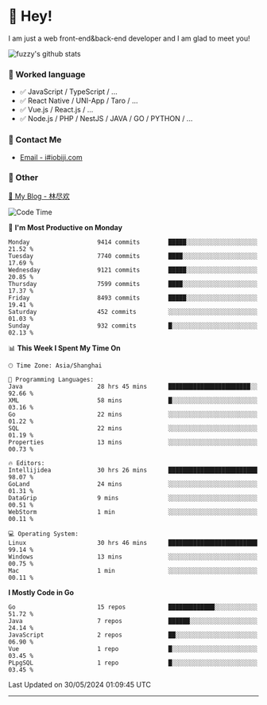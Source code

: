 # 👋 Hey!

I am just a web front-end&back-end developer and I am glad to meet you!

![fuzzy's github stats](https://github-readme-stats.vercel.app/api?username=JaydenForYou&&show_icons=true&&title_color=1abc9c&&icon_color=1abc9c)


### 📝 Worked language

- ✅ JavaScript / TypeScript / ...
- ✅ React Native / UNI-App / Taro / ...
- ✅ Vue.js / React.js / ...
- ✅ Node.js / PHP / NestJS / JAVA / GO / PYTHON / ...

### 📮 Contact Me

- [Email - i#iobiji.com](mailto:i@iobiji.com)


### 🤪 Other

[📌 My Blog - 林尽欢](https://iobiji.com)

<!--START_SECTION:waka-->
![Code Time](http://img.shields.io/badge/Code%20Time-635%20hrs%2045%20mins-blue)

📅 **I'm Most Productive on Monday** 

```text
Monday                   9414 commits        █████░░░░░░░░░░░░░░░░░░░░   21.52 % 
Tuesday                  7740 commits        ████░░░░░░░░░░░░░░░░░░░░░   17.69 % 
Wednesday                9121 commits        █████░░░░░░░░░░░░░░░░░░░░   20.85 % 
Thursday                 7599 commits        ████░░░░░░░░░░░░░░░░░░░░░   17.37 % 
Friday                   8493 commits        █████░░░░░░░░░░░░░░░░░░░░   19.41 % 
Saturday                 452 commits         ░░░░░░░░░░░░░░░░░░░░░░░░░   01.03 % 
Sunday                   932 commits         █░░░░░░░░░░░░░░░░░░░░░░░░   02.13 % 
```


📊 **This Week I Spent My Time On** 

```text
🕑︎ Time Zone: Asia/Shanghai

💬 Programming Languages: 
Java                     28 hrs 45 mins      ███████████████████████░░   92.66 % 
XML                      58 mins             █░░░░░░░░░░░░░░░░░░░░░░░░   03.16 % 
Go                       22 mins             ░░░░░░░░░░░░░░░░░░░░░░░░░   01.22 % 
SQL                      22 mins             ░░░░░░░░░░░░░░░░░░░░░░░░░   01.19 % 
Properties               13 mins             ░░░░░░░░░░░░░░░░░░░░░░░░░   00.73 % 

🔥 Editors: 
Intellijidea             30 hrs 26 mins      █████████████████████████   98.07 % 
GoLand                   24 mins             ░░░░░░░░░░░░░░░░░░░░░░░░░   01.31 % 
DataGrip                 9 mins              ░░░░░░░░░░░░░░░░░░░░░░░░░   00.51 % 
WebStorm                 1 min               ░░░░░░░░░░░░░░░░░░░░░░░░░   00.11 % 

💻 Operating System: 
Linux                    30 hrs 46 mins      █████████████████████████   99.14 % 
Windows                  13 mins             ░░░░░░░░░░░░░░░░░░░░░░░░░   00.75 % 
Mac                      1 min               ░░░░░░░░░░░░░░░░░░░░░░░░░   00.11 % 
```

**I Mostly Code in Go** 

```text
Go                       15 repos            █████████████░░░░░░░░░░░░   51.72 % 
Java                     7 repos             ██████░░░░░░░░░░░░░░░░░░░   24.14 % 
JavaScript               2 repos             ██░░░░░░░░░░░░░░░░░░░░░░░   06.90 % 
Vue                      1 repo              █░░░░░░░░░░░░░░░░░░░░░░░░   03.45 % 
PLpgSQL                  1 repo              █░░░░░░░░░░░░░░░░░░░░░░░░   03.45 % 
```




 Last Updated on 30/05/2024 01:09:45 UTC
<!--END_SECTION:waka-->
---
